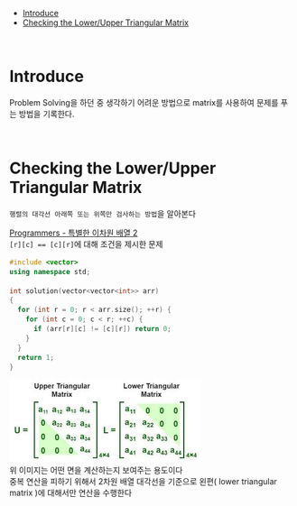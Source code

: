 - [Introduce](#introduce)
- [Checking the Lower/Upper Triangular Matrix](#checking-the-lowerupper-triangular-matrix)

<br>

# Introduce
Problem Solving을 하던 중 생각하기 어려운 방법으로 matrix를 사용하여 문제를 푸는 방법을 기록한다.<br>

<br>

# Checking the Lower/Upper Triangular Matrix
`행렬의 대각선 아래쪽 또는 위쪽만 검사하는 방법`을 알아본다<br>

[ Programmers - 특별한 이차원 배열 2 ](https://school.programmers.co.kr/learn/courses/30/lessons/181831)<br>
`[r][c] == [c][r]`에 대해 조건을 제시한 문제<br>
```cpp
#include <vector>
using namespace std;

int solution(vector<vector<int>> arr)
{
  for (int r = 0; r < arr.size(); ++r) {
    for (int c = 0; c < r; ++c) {
      if (arr[r][c] != [c][r]) return 0;
    }
  }
  return 1;
}
```
![alt text](Images/triangular_matrix.png)<br>
위 이미지는 어떤 면을 계산하는지 보여주는 용도이다<br>
중복 연산을 피하기 위해서 2차원 배열 대각선을 기준으로 왼편( lower triangular matrix )에 대해서만 연산을 수행한다<br>
